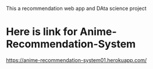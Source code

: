 This a recommendation web app and DAta science project 
# Here is link for Anime-Recommendation-System
https://anime-recommendation-system01.herokuapp.com/
